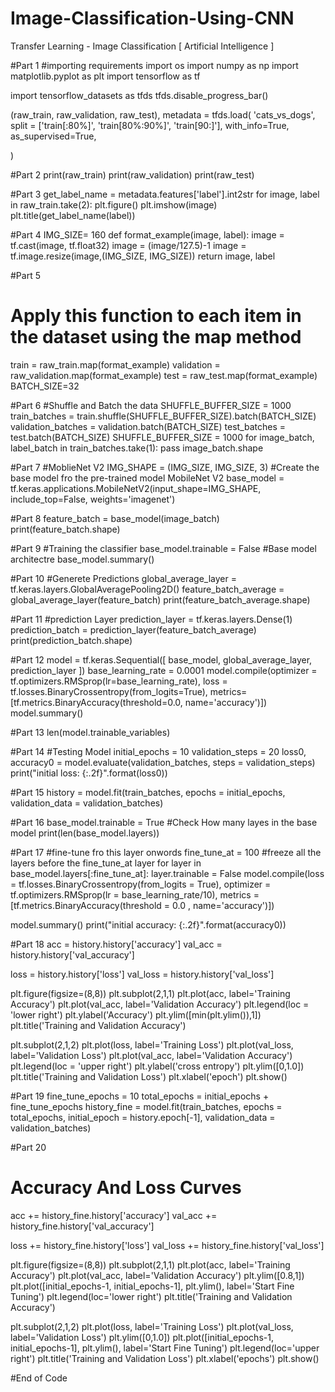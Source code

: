 # Image-Classification-Using-CNN 
Transfer Learning - Image Classification [ Artificial Intelligence ]
 
#Part 1
#importing requirements
import os
import numpy as np
import matplotlib.pyplot as plt
import tensorflow as tf

import tensorflow_datasets as tfds
tfds.disable_progress_bar()

(raw_train, raw_validation, raw_test), metadata = tfds.load(
        'cats_vs_dogs',
        split = ['train[:80%]', 'train[80%:90%]', 'train[90:]'],
        with_info=True,
        as_supervised=True,

)

#Part 2
print(raw_train)
print(raw_validation)
print(raw_test)

#Part 3
get_label_name = metadata.features['label'].int2str
for image, label in raw_train.take(2):
  plt.figure()
  plt.imshow(image)
  plt.title(get_label_name(label))
  
  #Part 4
  IMG_SIZE= 160
def format_example(image, label):
  image = tf.cast(image, tf.float32)
  image = (image/127.5)-1
  image = tf.image.resize(image,(IMG_SIZE, IMG_SIZE))
  return image, label
  
  #Part 5
  # Apply this function to each item in the dataset using the map method
train = raw_train.map(format_example)
validation = raw_validation.map(format_example)
test = raw_test.map(format_example)
BATCH_SIZE=32

#Part 6
#Shuffle and Batch the data
SHUFFLE_BUFFER_SIZE = 1000
train_batches = train.shuffle(SHUFFLE_BUFFER_SIZE).batch(BATCH_SIZE)
validation_batches = validation.batch(BATCH_SIZE)
test_batches = test.batch(BATCH_SIZE)
SHUFFLE_BUFFER_SIZE = 1000
for image_batch, label_batch in train_batches.take(1):
  pass
image_batch.shape


#Part 7
#MoblieNet V2
IMG_SHAPE = (IMG_SIZE, IMG_SIZE, 3)
#Create the base model fro the pre-trained model MobileNet V2
base_model = tf.keras.applications.MobileNetV2(input_shape=IMG_SHAPE,
                                               include_top=False,
                                               weights='imagenet')
                                               
#Part 8
feature_batch = base_model(image_batch)
print(feature_batch.shape)

#Part 9
#Training the classifier
base_model.trainable = False
#Base model architectre
base_model.summary()

#Part 10
#Generete Predictions
global_average_layer = tf.keras.layers.GlobalAveragePooling2D()
feature_batch_average = global_average_layer(feature_batch)
print(feature_batch_average.shape)

#Part 11
#prediction Layer
prediction_layer = tf.keras.layers.Dense(1)
prediction_batch = prediction_layer(feature_batch_average)
print(prediction_batch.shape)

#Part 12
model = tf.keras.Sequential([
                             base_model,
                             global_average_layer,
                             prediction_layer
])
base_learning_rate = 0.0001
model.compile(optimizer = tf.optimizers.RMSprop(lr=base_learning_rate),
              loss = tf.losses.BinaryCrossentropy(from_logits=True),
              metrics=[tf.metrics.BinaryAccuracy(threshold=0.0, name='accuracy')])
model.summary()

#Part 13
len(model.trainable_variables)

#Part 14
#Testing Model
initial_epochs = 10
validation_steps = 20
loss0, accuracy0 = model.evaluate(validation_batches, steps = validation_steps)
print("initial loss: {:.2f}".format(loss0))

#Part 15
history = model.fit(train_batches,
                    epochs = initial_epochs,
                    validation_data = validation_batches)
                    
#Part 16
base_model.trainable = True
#Check How many layes in the base model
print(len(base_model.layers))

#Part 17
#fine-tune fro this layer onwords
fine_tune_at = 100
#freeze all the layers before the fine_tune_at layer
for layer in base_model.layers[:fine_tune_at]:
  layer.trainable = False
model.compile(loss = tf.losses.BinaryCrossentropy(from_logits = True),
              optimizer = tf.optimizers.RMSprop(lr = base_learning_rate/10),
              metrics = [tf.metrics.BinaryAccuracy(threshold = 0.0 , name='accuracy')])

model.summary()
print("initial accuracy: {:.2f}".format(accuracy0))

#Part 18
acc = history.history['accuracy']
val_acc = history.history['val_accuracy']

loss = history.history['loss']
val_loss = history.history['val_loss']

plt.figure(figsize=(8,8))
plt.subplot(2,1,1)
plt.plot(acc, label='Training Accuracy')
plt.plot(val_acc, label='Validation Accuracy')
plt.legend(loc = 'lower right')
plt.ylabel('Accuracy')
plt.ylim([min(plt.ylim()),1])
plt.title('Training and Validation Accuracy')

plt.subplot(2,1,2)
plt.plot(loss, label='Training Loss')
plt.plot(val_loss, label='Validation Loss')
plt.plot(val_acc, label='Validation Accuracy')
plt.legend(loc = 'upper right')
plt.ylabel('cross entropy')
plt.ylim([0,1.0])
plt.title('Training and Validation Loss')
plt.xlabel('epoch')
plt.show()


#Part 19
fine_tune_epochs = 10
total_epochs = initial_epochs + fine_tune_epochs
history_fine = model.fit(train_batches,
                         epochs = total_epochs,
                         initial_epoch = history.epoch[-1],
                         validation_data = validation_batches)

#Part 20
# Accuracy And Loss Curves
acc += history_fine.history['accuracy']
val_acc += history_fine.history['val_accuracy']

loss += history_fine.history['loss']
val_loss += history_fine.history['val_loss']

plt.figure(figsize=(8,8))
plt.subplot(2,1,1)
plt.plot(acc, label='Training Accuracy')
plt.plot(val_acc, label='Validation Accuracy')
plt.ylim([0.8,1])
plt.plot([initial_epochs-1, initial_epochs-1],
         plt.ylim(), label='Start Fine Tuning')
plt.legend(loc='lower right')
plt.title('Training and Validation Accuracy')


plt.subplot(2,1,2)
plt.plot(loss, label='Training Loss')
plt.plot(val_loss, label='Validation Loss')
plt.ylim([0,1.0])
plt.plot([initial_epochs-1, initial_epochs-1],
         plt.ylim(), label='Start Fine Tuning')
plt.legend(loc='upper right')
plt.title('Training and Validation Loss')
plt.xlabel('epochs')
plt.show()

#End of Code
